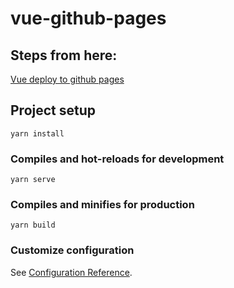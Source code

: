 # vue-github-pages

## Steps from here:

[ Vue deploy to github pages](https://medium.com/swlh/deploy-vue-app-to-github-pages-2ada48d7397e)

## Project setup
```
yarn install
```

### Compiles and hot-reloads for development
```
yarn serve
```

### Compiles and minifies for production
```
yarn build
```

### Customize configuration
See [Configuration Reference](https://cli.vuejs.org/config/).
